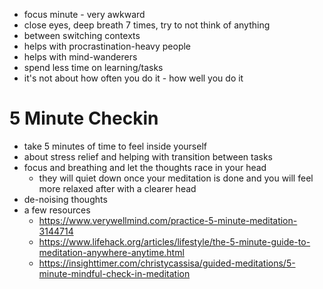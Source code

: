 - focus minute - very awkward
- close eyes, deep breath 7 times, try to not think of anything
- between switching contexts
- helps with procrastination-heavy people 
- helps with mind-wanderers
- spend less time on learning/tasks
- it's not about how often you do it - how well you do it

# 5 Minute Checkin
- take 5 minutes of time to feel inside yourself
- about stress relief and helping with transition between tasks
- focus and breathing and let the thoughts race in your head
	- they will quiet down once your meditation is done and you will feel more relaxed after with a clearer head
- de-noising thoughts
- a few resources
	- https://www.verywellmind.com/practice-5-minute-meditation-3144714
	- https://www.lifehack.org/articles/lifestyle/the-5-minute-guide-to-meditation-anywhere-anytime.html
	- https://insighttimer.com/christycassisa/guided-meditations/5-minute-mindful-check-in-meditation